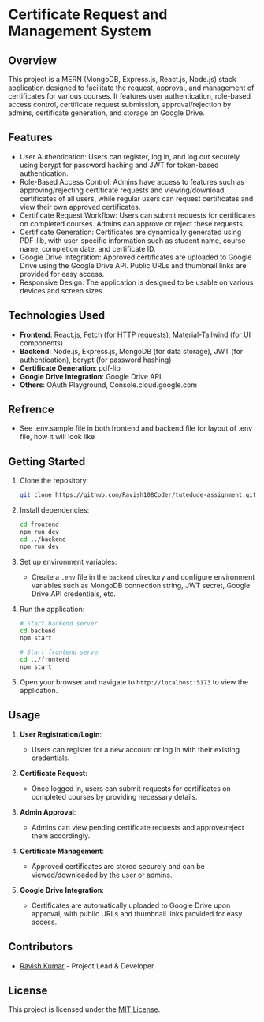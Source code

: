 # Certificate Request and Management System

## Overview

This project is a MERN (MongoDB, Express.js, React.js, Node.js) stack application designed to facilitate the request, approval, and management of certificates for various courses. It features user authentication, role-based access control, certificate request submission, approval/rejection by admins, certificate generation, and storage on Google Drive.

## Features

- User Authentication: Users can register, log in, and log out securely using bcrypt for password hashing and JWT for token-based authentication.
- Role-Based Access Control: Admins have access to features such as approving/rejecting certificate requests and viewing/download certificates of all users, while regular users can request certificates and view their own approved certificates.
- Certificate Request Workflow: Users can submit requests for certificates on completed courses. Admins can approve or reject these requests.
- Certificate Generation: Certificates are dynamically generated using PDF-lib, with user-specific information such as student name, course name, completion date, and certificate ID.
- Google Drive Integration: Approved certificates are uploaded to Google Drive using the Google Drive API. Public URLs and thumbnail links are provided for easy access.
- Responsive Design: The application is designed to be usable on various devices and screen sizes.

## Technologies Used

- **Frontend**: React.js, Fetch (for HTTP requests), Material-Tailwind (for UI components)
- **Backend**: Node.js, Express.js, MongoDB (for data storage), JWT (for authentication), bcrypt (for password hashing)
- **Certificate Generation**: pdf-lib
- **Google Drive Integration**: Google Drive API
- **Others**: OAuth Playground, Console.cloud.google.com

## Refrence

- See .env.sample file in both frontend and backend file for layout of .env file, how it will look like

## Getting Started

1. Clone the repository:

   ```bash
   git clone https://github.com/Ravish108Coder/tutedude-assignment.git
   ```

2. Install dependencies:

   ```bash
   cd frontend
   npm run dev
   cd ../backend
   npm run dev
   ```

3. Set up environment variables:

   - Create a `.env` file in the `backend` directory and configure environment variables such as MongoDB connection string, JWT secret, Google Drive API credentials, etc.

4. Run the application:

   ```bash
   # Start backend server
   cd backend
   npm start

   # Start frontend server
   cd ../frontend
   npm start
   ```

5. Open your browser and navigate to `http://localhost:5173` to view the application.

## Usage

1. **User Registration/Login**:
   - Users can register for a new account or log in with their existing credentials.

2. **Certificate Request**:
   - Once logged in, users can submit requests for certificates on completed courses by providing necessary details.

3. **Admin Approval**:
   - Admins can view pending certificate requests and approve/reject them accordingly.

4. **Certificate Management**:
   - Approved certificates are stored securely and can be viewed/downloaded by the user or admins.

5. **Google Drive Integration**:
   - Certificates are automatically uploaded to Google Drive upon approval, with public URLs and thumbnail links provided for easy access.

## Contributors

- [Ravish Kumar](https://github.com/Ravish108Coder) - Project Lead & Developer

## License

This project is licensed under the [MIT License](LICENSE).
